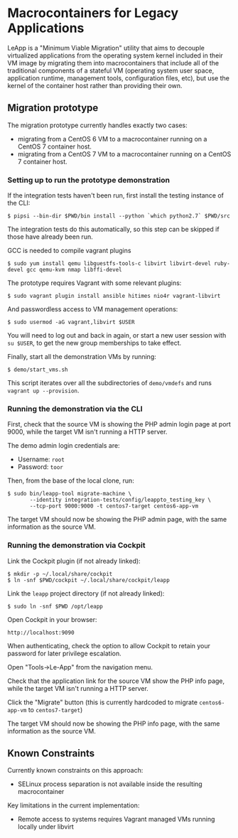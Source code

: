 # Macrocontainers for Legacy Applications

LeApp is a "Minimum Viable Migration" utility that aims to
decouple virtualized applications from the operating system
kernel included in their VM image by migrating them into
macrocontainers that include all of the traditional components
of a stateful VM (operating system user space, application
runtime, management tools, configuration files, etc), but
use the kernel of the container host rather than providing
their own.

## Migration prototype

The migration prototype currently handles exactly two cases:

* migrating from a CentOS 6 VM to a macrocontainer running on
  a CentOS 7 container host.
* migrating from a CentOS 7 VM to a macrocontainer running on
  a CentOS 7 container host.

### Setting up to run the prototype demonstration

If the integration tests haven't been run, first install the testing
instance of the CLI:

    $ pipsi --bin-dir $PWD/bin install --python `which python2.7` $PWD/src

The integration tests do this automatically, so this step can be skipped if
those have already been run.

GCC is needed to compile vagrant plugins

    $ sudo yum install qemu libguestfs-tools-c libvirt libvirt-devel ruby-devel gcc qemu-kvm nmap libffi-devel


The prototype requires Vagrant with some relevant plugins:

    $ sudo vagrant plugin install ansible hitimes nio4r vagrant-libvirt

And passwordless access to VM management operations:

    $ sudo usermod -aG vagrant,libvirt $USER

You will need to log out and back in again, or start a new user
session with `su $USER`, to get the new group memberships to take
effect.

Finally, start all the demonstration VMs by running:

    $ demo/start_vms.sh

This script iterates over all the subdirectories of `demo/vmdefs` and runs
`vagrant up --provision`.

### Running the demonstration via the CLI

First, check that the source VM is showing the
PHP admin login page at port 9000, while the target VM isn't
running a HTTP server.

The demo admin login credentials are:

* Username: `root`
* Password: `toor`

Then, from the base of the local clone, run:

    $ sudo bin/leapp-tool migrate-machine \
           --identity integration-tests/config/leappto_testing_key \
           --tcp-port 9000:9000 -t centos7-target centos6-app-vm

The target VM should now be showing the PHP admin page,
with the same information as the source VM.


### Running the demonstration via Cockpit

Link the Cockpit plugin (if not already linked):

    $ mkdir -p ~/.local/share/cockpit
    $ ln -snf $PWD/cockpit ~/.local/share/cockpit/leapp

Link the `leapp` project directory (if not already linked):

    $ sudo ln -snf $PWD /opt/leapp

Open Cockpit in your browser:

    http://localhost:9090

When authenticating, check the option to allow
Cockpit to retain your password for later
privilege escalation.

Open "Tools->Le-App" from the
navigation menu.

Check that the application link for the source VM
show the PHP info page, while the target VM isn't
running a HTTP server.

Click the "Migrate" button (this is currently
hardcoded to migrate `centos6-app-vm` to `centos7-target`)

The target VM should now be showing the PHP info page,
with the same information as the source VM.


Known Constraints
-----------------

Currently known constraints on this approach:

* SELinux process separation is not available inside
  the resulting macrocontainer


Key limitations in the current implementation:

* Remote access to systems requires Vagrant
  managed VMs running locally under libvirt
